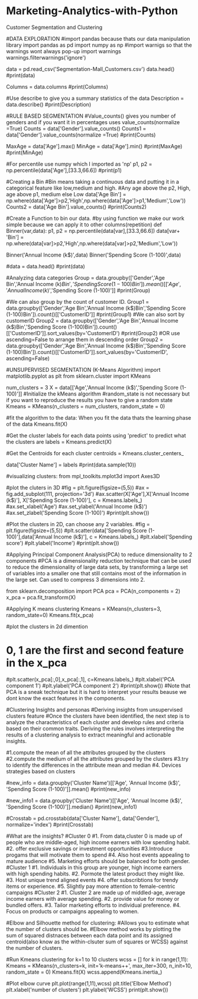 # Marketing-Analytics-with-Python
Customer Segmentation and Clustering

#DATA EXPLORATION 
#import pandas because thats our data manipulation library
import pandas as pd 
import numpy as np
#import warnigs so that the warnings wont always pop-up 
import warnings 
warnings.filterwarnings('ignore')

data = pd.read_csv('Segmentation-Mall_Customers.csv')
data.head()
#print(data)

Columns = data.columns 
#print(Columns)

#Use describe to give you a summary statistics of the data
Description = data.describe()
#print(Description)

#RULE BASED SEGMENTATION
#Value_counts() gives you number of genders and if you want it in percentages uses value_counts(normalize =True)
Counts = data['Gender'].value_counts()
Counts1 = data['Gender'].value_counts(normalize =True)
#print(Counts)

MaxAge = data['Age'].max()
MinAge = data['Age'].min()
#print(MaxAge)
#print(MinAge)

#For percentile use numpy which I imported as 'np'
p1, p2 = np.percentile(data['Age'],[33.3,66.6])
#print(p1)

#Creating a Bin 
#Bin means taking a continuous data and putting it in a categorical feature like low,medium and high.
#Any age above the p2, High, age above p1, medium else Low
data['Age Bin'] = np.where(data['Age']>p2,'High',np.where(data['Age']>p1,'Medium','Low'))
Counts2 = data['Age Bin'].value_counts()
#print(Counts2)

#Create a Function to bin our data.
#by using function we make our work simple because we can apply it to other columns(repetition)
def Binner(var,data):
    p1, p2 = np.percentile(data[var],[33.3,66.6])
    data[var+ 'Bin'] = np.where(data[var]>p2,'High',np.where(data[var]>p2,'Medium','Low'))
    
Binner('Annual Income (k$)',data)
Binner('Spending Score (1-100)',data)

#data = data.head()
#print(data)

#Analyzing data categories 
Group = data.groupby(['Gender','Age Bin','Annual Income (k$)Bin','Spending Score (1-100)Bin']).mean()[['Age','Annual Income (k$)','Spending Score (1-100)']]
#print(Group)

#We can also group by the count of customer ID.
Group1 = data.groupby(['Gender','Age Bin','Annual Income (k$)Bin','Spending Score (1-100)Bin']).count()[['CustomerID']]
#print(Group1)
#We can also sort by customerID
Group2 = data.groupby(['Gender','Age Bin','Annual Income (k$)Bin','Spending Score (1-100)Bin']).count()[['CustomerID']].sort_values(by='CustomerID')
#print(Group2)
#OR use ascending=False to arrange them in descending order
Group2 = data.groupby(['Gender','Age Bin','Annual Income (k$)Bin','Spending Score (1-100)Bin']).count()[['CustomerID']].sort_values(by='CustomerID', ascending=False)

#UNSUPERVISED SEGMENTATION (K-Means Algorithm)
import matplotlib.pyplot as plt
from sklearn.cluster import KMeans

num_clusters = 3
X = data[['Age','Annual Income (k$)','Spending Score (1-100)']]
#Initialize the kMeans algorithm
#random_state is not necessary but if you want to reproduce the results you have to give a random state
Kmeans = KMeans(n_clusters = num_clusters, random_state = 0)

#fit the algorithm to the data: When you fit the data thats the learning phase of the data 
Kmeans.fit(X)

#Get the cluster labels for each data points using 'predict' to predict what the clusters are
labels = Kmeans.predict(X)

#Get the Centroids for each cluster 
centroids = Kmeans.cluster_centers_

data['Cluster Name'] = labels
#print(data.sample(10))

#visualizing clusters: 
from mpl_toolkits.mplot3d import Axes3D

#plot the cluters in 3D
#fig = plt.figure(figsize=(5,5))
#ax = fig.add_subplot(111, projection='3d')
#ax.scatter(X['Age'],X['Annual Income (k$)'], X['Spending Score (1-100)'], c = Kmeans.labels_)
#ax.set_xlabel('Age')
#ax.set_ylabel('Annual Income (k$)')
#ax.set_zlabel('Spending Score (1-100)')
#print(plt.show())

#Plot the clusters in 2D, can choose any 2 variables. 
#fig = plt.figure(figsize=(5,5))
#plt.scatter(data['Spending Score (1-100)'],data['Annual Income (k$)'], c = Kmeans.labels_)
#plt.xlabel('Spending score')
#plt.ylabel('Income')
#print(plt.show())

#Applying Principal Component Analysis(PCA) to reduce dimensionality to 2 components
#PCA is a dimensionality reduction technique that can be used to reduce the dimensionality of large data sets, by transforming a large set of variables into a smaller one that still contains most of the information in the large set. Can used to compress 3 dimensions into 2. 

from sklearn.decomposition import PCA
pca = PCA(n_components = 2)
x_pca = pca.fit_transform(X)

#Applying K means clustering
Kmeans = KMeans(n_clusters=3, random_state=0)
Kmeans.fit(x_pca)

#plot the clusters in 2d dimention 
# 0, 1 are the first and second feature in the x_pca 
#plt.scatter(x_pca[:,0],x_pca[:,1], c=Kmeans.labels_)
#plt.xlabel('PCA component 1')
#plt.ylabel('PCA component 2')
#print(plt.show())
#Note that PCA is a sneak technique but it is hard to interpret your results beause we dont know the exact features in the components.

#Clustering Insights and personas 
#Deriving insights from unsupervised clusters feature
#Once the clusters have been identified, the next step is to analyze the characteristics of each cluster and develop rules and criteria based on their common traits. Deriving the rules involves interpreting the results of a clustering analysis to extract meaningful and actionable insights.

#1.compute the mean of all the attributes grouped by the clusters 
#2.compute the medium of all the attributes grouped by the clusters
#3.try to identify the differences in the attribute mean and median
#4. Devices strategies based on clusters

#new_info = data.groupby('Cluster Name')[['Age', 'Annual Income (k$)', 'Spending Score (1-100)']].mean()
#print(new_info)

#new_info1 = data.groupby('Cluster Name')[['Age', 'Annual Income (k$)', 'Spending Score (1-100)']].median()
#print(new_info1)

#Crosstab = pd.crosstab(data['Cluster Name'], data['Gender'], normalize='index')
#print(Crosstab)

#What are the insights?
#Cluster 0 
#1. From data,cluster 0 is made up of people who are middle-aged, high income earners with low spending habit. 
#2. offer exclusive savings or investment opportunities
#3.Introduce progams that will motivate them to spend
#4. Also host events appealing to mature audience 
#5. Marketing efforts should be balanced for both gender. 
#Cluster 1
#1. Individuals in this group are younger, high income earners with high spending habits.
#2. Pormote the latest product they might like.
#3. Host unique trend aligned events 
#4. offer subscribtions for trendy items or experience. 
#5.  Slightly pay more attention to female-centric campaigns 
#Cluster 2
#1. Cluster 2 are made up of middled-age, average income earners with average spending. 
#2. provide value for money or bundled offers. 
#3. Tailor marketing efforts to individual preference. 
#4. Focus on products or campaigns appealing to women. 

#Elbow and Silhouette method for clustering:
#Allows you to estimate what the number of clusters should be.
#Elbow method works by plotting the sum of squared distnaces between each data point and its assigned centroid(also know as the within-clsuter sum of squares or WCSS) against the number of clusters. 

#Run Kmeans clustering for k=1 to 10 clusters
wcss = []
for k in range(1,11):
    Kmeans = KMeans(n_clusters=k, init='k-means++', max_iter=300, n_init=10, random_state = 0)
    Kmeans.fit(X)
    wcss.append(Kmeans.inertia_)

#Plot elbow curve 
plt.plot(range(1,11),wcss)
plt.title('Elbow Method')
plt.xlabel('number of clusters')
plt.ylabel('WCSS')
print(plt.show())

